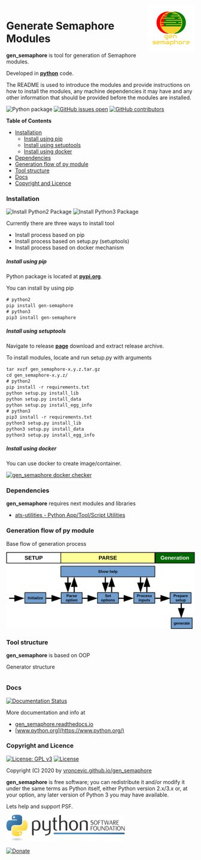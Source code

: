 <img align="right" src="https://raw.githubusercontent.com/vroncevic/gen_semaphore/dev/docs/gen_semaphore_logo.png" width="25%">

# Generate Semaphore Modules

**gen_semaphore** is tool for generation of Semaphore modules.

Developed in **[python](https://www.python.org/)** code.

The README is used to introduce the modules and provide instructions on
how to install the modules, any machine dependencies it may have and any
other information that should be provided before the modules are installed.

![Python package](https://github.com/vroncevic/gen_semaphore/workflows/Python%20package%20gen_semaphore/badge.svg?branch=master) [![GitHub issues open](https://img.shields.io/github/issues/vroncevic/gen_semaphore.svg)](https://github.com/vroncevic/gen_semaphore/issues) [![GitHub contributors](https://img.shields.io/github/contributors/vroncevic/gen_semaphore.svg)](https://github.com/vroncevic/gen_semaphore/graphs/contributors)

<!-- START doctoc generated TOC please keep comment here to allow auto update -->
<!-- DON'T EDIT THIS SECTION, INSTEAD RE-RUN doctoc TO UPDATE -->

**Table of Contents**

- [Installation](#installation)
  - [Install using pip](#install-using-pip)
  - [Install using setuptools](#install-using-setuptools)
  - [Install using docker](#install-using-docker)
- [Dependencies](#dependencies)
- [Generation flow of py module](#generation-flow-of-py-module)
- [Tool structure](#tool-structure)
- [Docs](#docs)
- [Copyright and Licence](#copyright-and-licence)

<!-- END doctoc generated TOC please keep comment here to allow auto update -->

### Installation

![Install Python2 Package](https://github.com/vroncevic/gen_semaphore/workflows/Install%20Python2%20Package%20gen_semaphore/badge.svg?branch=master) ![Install Python3 Package](https://github.com/vroncevic/gen_semaphore/workflows/Install%20Python3%20Package%20gen_semaphore/badge.svg?branch=master)

Currently there are three ways to install tool

- Install process based on pip
- Install process based on setup.py (setuptools)
- Install process based on docker mechanism

##### Install using pip

Python package is located at **[pypi.org](https://pypi.org/project/gen-semaphore/)**.

You can install by using pip

```
# python2
pip install gen-semaphore
# python3
pip3 install gen-semaphore
```

##### Install using setuptools

Navigate to release **[page](https://github.com/vroncevic/gen_semaphore/releases/)** download and extract release archive.

To install modules, locate and run setup.py with arguments

```
tar xvzf gen_semaphore-x.y.z.tar.gz
cd gen_semaphore-x.y.z/
# python2
pip install -r requirements.txt
python setup.py install_lib
python setup.py install_data
python setup.py install_egg_info
# python3
pip3 install -r requirements.txt
python3 setup.py install_lib
python3 setup.py install_data
python3 setup.py install_egg_info
```

##### Install using docker

You can use docker to create image/container.

[![gen_semaphore docker checker](https://github.com/vroncevic/gen_semaphore/workflows/gen_semaphore%20docker%20checker/badge.svg)](https://github.com/vroncevic/gen_semaphore/actions?query=workflow%3A%22gen_semaphore+docker+checker%22)

### Dependencies

**gen_semaphore** requires next modules and libraries

- [ats-utilities - Python App/Tool/Script Utilities](https://vroncevic.github.io/ats_utilities)

### Generation flow of py module

Base flow of generation process

![alt tag](https://raw.githubusercontent.com/vroncevic/gen_semaphore/dev/docs/gen_semaphore_flow.png)

### Tool structure

**gen_semaphore** is based on OOP

Generator structure

```

```

### Docs

[![Documentation Status](https://readthedocs.org/projects/gen_semaphore/badge/?version=latest)](https://gen_semaphore.readthedocs.io/projects/gen_semaphore/en/latest/?badge=latest)

More documentation and info at

- [gen_semaphore.readthedocs.io](https://gen_semaphore.readthedocs.io/en/latest/)
- [www.python.org](https://www.python.org/)

### Copyright and Licence

[![License: GPL v3](https://img.shields.io/badge/License-GPLv3-blue.svg)](https://www.gnu.org/licenses/gpl-3.0) [![License](https://img.shields.io/badge/License-Apache%202.0-blue.svg)](https://opensource.org/licenses/Apache-2.0)

Copyright (C) 2020 by [vroncevic.github.io/gen_semaphore](https://vroncevic.github.io/gen_semaphore)

**gen_semaphore** is free software; you can redistribute it and/or modify
it under the same terms as Python itself, either Python version 2.x/3.x or,
at your option, any later version of Python 3 you may have available.

Lets help and support PSF.

[![Python Software Foundation](https://raw.githubusercontent.com/vroncevic/gen_semaphore/dev/docs/psf-logo-alpha.png)](https://www.python.org/psf/)

[![Donate](https://www.paypalobjects.com/en_US/i/btn/btn_donateCC_LG.gif)](https://psfmember.org/index.php?q=civicrm/contribute/transact&reset=1&id=2)
